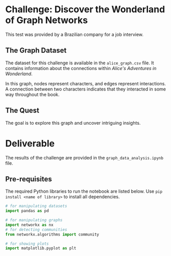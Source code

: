 # Challenge: Discover the Wonderland of Graph Networks

This test was provided by a Brazilian company for a job interview.

## The Graph Dataset

The dataset for this challenge is available in the `alice_graph.csv` file. It contains information about the connections within *Alice's Adventures in Wonderland*.

In this graph, nodes represent characters, and edges represent interactions. A connection between two characters indicates that they interacted in some way throughout the book.

## The Quest

The goal is to explore this graph and uncover intriguing insights.

# Deliverable

The results of the challenge are provided in the `graph_data_analysis.ipynb` file.

## Pre-requisites

The required Python libraries to run the notebook are listed below. Use `pip install <name of library>` to install all dependencies.

```python
# for manipulating datasets
import pandas as pd

# for manipulating graphs
import networkx as nx
# for detecting communities
from networkx.algorithms import community

# for showing plots
import matplotlib.pyplot as plt
